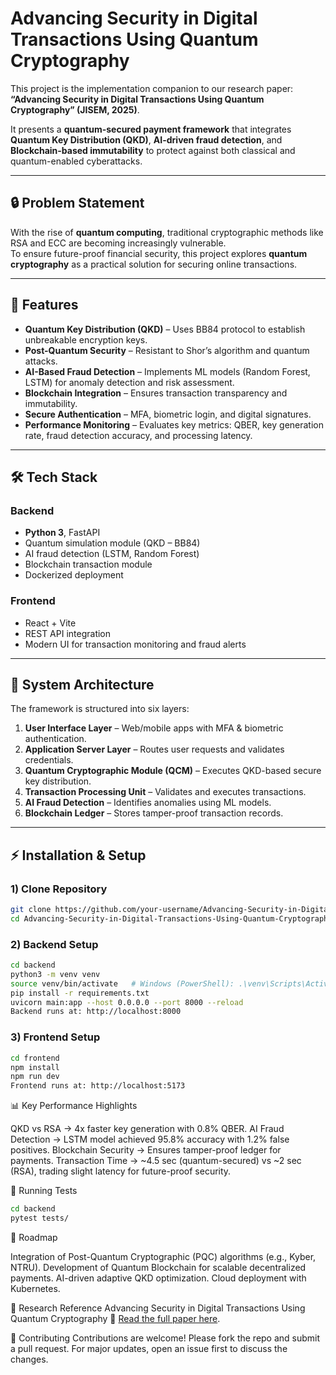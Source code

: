 # Advancing Security in Digital Transactions Using Quantum Cryptography

This project is the implementation companion to our research paper:  
**“Advancing Security in Digital Transactions Using Quantum Cryptography” (JISEM, 2025)**.

It presents a **quantum-secured payment framework** that integrates **Quantum Key Distribution (QKD)**, **AI-driven fraud detection**, and **Blockchain-based immutability** to protect against both classical and quantum-enabled cyberattacks.

---

## 🔒 Problem Statement
With the rise of **quantum computing**, traditional cryptographic methods like RSA and ECC are becoming increasingly vulnerable.  
To ensure future-proof financial security, this project explores **quantum cryptography** as a practical solution for securing online transactions.

---

## 🚀 Features
- **Quantum Key Distribution (QKD)** – Uses BB84 protocol to establish unbreakable encryption keys.
- **Post-Quantum Security** – Resistant to Shor’s algorithm and quantum attacks.
- **AI-Based Fraud Detection** – Implements ML models (Random Forest, LSTM) for anomaly detection and risk assessment.
- **Blockchain Integration** – Ensures transaction transparency and immutability.
- **Secure Authentication** – MFA, biometric login, and digital signatures.
- **Performance Monitoring** – Evaluates key metrics: QBER, key generation rate, fraud detection accuracy, and processing latency.

---

## 🛠️ Tech Stack
### Backend
- **Python 3**, FastAPI  
- Quantum simulation module (QKD – BB84)  
- AI fraud detection (LSTM, Random Forest)  
- Blockchain transaction module  
- Dockerized deployment  

### Frontend
- React + Vite  
- REST API integration  
- Modern UI for transaction monitoring and fraud alerts  

---

## 📂 System Architecture
The framework is structured into six layers:
1. **User Interface Layer** – Web/mobile apps with MFA & biometric authentication.  
2. **Application Server Layer** – Routes user requests and validates credentials.  
3. **Quantum Cryptographic Module (QCM)** – Executes QKD-based secure key distribution.  
4. **Transaction Processing Unit** – Validates and executes transactions.  
5. **AI Fraud Detection** – Identifies anomalies using ML models.  
6. **Blockchain Ledger** – Stores tamper-proof transaction records.  

---

## ⚡ Installation & Setup

### 1) Clone Repository
```bash
git clone https://github.com/your-username/Advancing-Security-in-Digital-Transactions-Using-Quantum-Cryptography.git
cd Advancing-Security-in-Digital-Transactions-Using-Quantum-Cryptography
```

### 2) Backend Setup
```bash
cd backend
python3 -m venv venv
source venv/bin/activate   # Windows (PowerShell): .\venv\Scripts\Activate.ps1
pip install -r requirements.txt
uvicorn main:app --host 0.0.0.0 --port 8000 --reload
Backend runs at: http://localhost:8000
```

### 3) Frontend Setup
```bash
cd frontend
npm install
npm run dev
Frontend runs at: http://localhost:5173
```

📊 Key Performance Highlights

QKD vs RSA → 4x faster key generation with 0.8% QBER.
AI Fraud Detection → LSTM model achieved 95.8% accuracy with 1.2% false positives.
Blockchain Security → Ensures tamper-proof ledger for payments.
Transaction Time → ~4.5 sec (quantum-secured) vs ~2 sec (RSA), trading slight latency for future-proof security.

🧪 Running Tests
```bash
cd backend
pytest tests/
```

📌 Roadmap

 Integration of Post-Quantum Cryptographic (PQC) algorithms (e.g., Kyber, NTRU).
 Development of Quantum Blockchain for scalable decentralized payments.
 AI-driven adaptive QKD optimization.
 Cloud deployment with Kubernetes.

📜 Research Reference
Advancing Security in Digital Transactions Using Quantum Cryptography
📖 [Read the full paper here]([https://ijarsct.co.in/Paper19379.pdf](https://jisem-journal.com/index.php/journal/article/view/9214/4252)).

🤝 Contributing
Contributions are welcome! Please fork the repo and submit a pull request. For major updates, open an issue first to discuss the changes.
